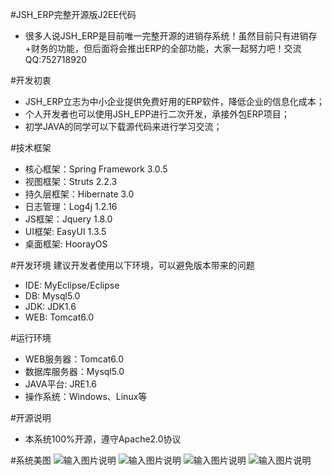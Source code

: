 #JSH_ERP完整开源版J2EE代码
* 很多人说JSH_ERP是目前唯一完整开源的进销存系统！虽然目前只有进销存+财务的功能，但后面将会推出ERP的全部功能，大家一起努力吧！交流QQ:752718920

#开发初衷
* JSH_ERP立志为中小企业提供免费好用的ERP软件，降低企业的信息化成本；
* 个人开发者也可以使用JSH_EPP进行二次开发，承接外包ERP项目；
* 初学JAVA的同学可以下载源代码来进行学习交流；

#技术框架
* 核心框架：Spring Framework 3.0.5
* 视图框架：Struts 2.2.3
* 持久层框架：Hibernate 3.0
* 日志管理：Log4j 1.2.16
* JS框架：Jquery 1.8.0
* UI框架: EasyUI 1.3.5
* 桌面框架: HoorayOS

#开发环境
建议开发者使用以下环境，可以避免版本带来的问题
* IDE: MyEclipse/Eclipse
* DB: Mysql5.0
* JDK: JDK1.6
* WEB: Tomcat6.0

#运行环境
* WEB服务器：Tomcat6.0
* 数据库服务器：Mysql5.0
* JAVA平台: JRE1.6
* 操作系统：Windows、Linux等

#开源说明
* 本系统100%开源，遵守Apache2.0协议

#系统美图
![输入图片说明](http://git.oschina.net/uploads/images/2017/0108/150544_853dcc2e_852955.png "进销存模块")
![输入图片说明](http://git.oschina.net/uploads/images/2017/0108/150620_dc5adac7_852955.png "报表查询模块")
![输入图片说明](http://git.oschina.net/uploads/images/2017/0108/150646_a7cbb9c9_852955.png "基础数据模块")
![输入图片说明](http://git.oschina.net/uploads/images/2017/0108/150703_46711f40_852955.png "系统管理模块")